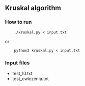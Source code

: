 ## Kruskal algorithm

### How to run

```
    ./kruskal.py < input.txt
```

or 

```
    python3 kruskal.py < input.txt
```

### Input files

- test_10.txt
- test_cwiczenia.txt